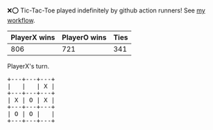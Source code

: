 :x::o: Tic-Tac-Toe played indefinitely by github action runners! See [my workflow](.github/workflows/play.yaml).

|PlayerX wins|PlayerO wins|Ties|
|-|-|-|
|806|721|341|

PlayerX's turn.

<pre>
+---+---+---+
|   |   | X |
+---+---+---+
| X | O | X |
+---+---+---+
| O | O |   |
+---+---+---+
</pre>